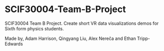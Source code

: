 # SCIF30004-Team-B-Project
SCIF30004 Team B Project. Create short VR data visualizations demos for Sixth form physics students. 

Made by,
Adam Harrison, Qingyang Liu, Alex Nereča and Ethan Tripp-Edwards